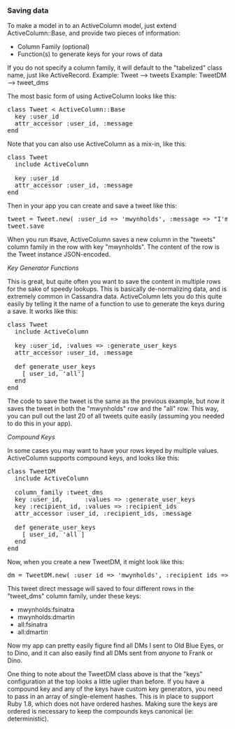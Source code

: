 ### Saving data

To make a model in to an ActiveColumn model, just extend ActiveColumn::Base, and provide two pieces of information:

- Column Family (optional)
- Function(s) to generate keys for your rows of data

If you do not specify a column family, it will default to the "tabelized" class name, just like ActiveRecord.
Example: Tweet --> tweets
Example: TweetDM --> tweet_dms

The most basic form of using ActiveColumn looks like this:
<pre>
class Tweet &lt; ActiveColumn::Base
  key :user_id
  attr_accessor :user_id, :message
end
</pre>

Note that you can also use ActiveColumn as a mix-in, like this:
<pre>
class Tweet
  include ActiveColumn

  key :user_id
  attr_accessor :user_id, :message
end
</pre>

Then in your app you can create and save a tweet like this:
<pre>
tweet = Tweet.new( :user_id => 'mwynholds', :message => "I'm going for a bike ride" )
tweet.save
</pre>

When you run #save, ActiveColumn saves a new column in the "tweets" column family in the row with key "mwynholds".  The
content of the row is the Tweet instance JSON-encoded.

*Key Generator Functions*

This is great, but quite often you want to save the content in multiple rows for the sake of speedy lookups.  This is
basically de-normalizing data, and is extremely common in Cassandra data.  ActiveColumn lets you do this quite easily
by telling it the name of a function to use to generate the keys during a save.  It works like this:

<pre>
class Tweet
  include ActiveColumn

  key :user_id, :values => :generate_user_keys
  attr_accessor :user_id, :message

  def generate_user_keys
    [ user_id, 'all']
  end
end
</pre>

The code to save the tweet is the same as the previous example, but now it saves the tweet in both the "mwynholds" row
and the "all" row.  This way, you can pull out the last 20 of all tweets quite easily (assuming you needed to do this
in your app).

*Compound Keys*

In some cases you may want to have your rows keyed by multiple values.  ActiveColumn supports compound keys,
and looks like this:

<pre>
class TweetDM
  include ActiveColumn

  column_family :tweet_dms
  key :user_id,      :values => :generate_user_keys
  key :recipient_id, :values => :recipient_ids
  attr_accessor :user_id, :recipient_ids, :message

  def generate_user_keys
    [ user_id, 'all ]
  end
end
</pre>

Now, when you create a new TweetDM, it might look like this:

<pre>
dm = TweetDM.new( :user_id => 'mwynholds', :recipient_ids => [ 'fsinatra', 'dmartin' ], :message => "Let's go to Vegas" )
</pre>

This tweet direct message will saved to four different rows in the "tweet_dms" column family, under these keys:

- mwynholds:fsinatra
- mwynholds:dmartin
- all:fsinatra
- all:dmartin

Now my app can pretty easily figure find all DMs I sent to Old Blue Eyes, or to Dino, and it can also easily find all
DMs sent from *anyone* to Frank or Dino.

One thing to note about the TweetDM class above is that the "keys" configuration at the top looks a little uglier than
before.  If you have a compound key and any of the keys have custom key generators, you need to pass in an array of
single-element hashes.  This is in place to support Ruby 1.8, which does not have ordered hashes.  Making sure the keys
are ordered is necessary to keep the compounds keys canonical (ie: deterministic).